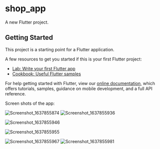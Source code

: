 # shop_app

A new Flutter project.

## Getting Started

This project is a starting point for a Flutter application.

A few resources to get you started if this is your first Flutter project:

- [Lab: Write your first Flutter app](https://flutter.dev/docs/get-started/codelab)
- [Cookbook: Useful Flutter samples](https://flutter.dev/docs/cookbook)

For help getting started with Flutter, view our
[online documentation](https://flutter.dev/docs), which offers tutorials,
samples, guidance on mobile development, and a full API reference.

Screen shots of the app:

![Screenshot_1637855874](https://user-images.githubusercontent.com/68896404/143473932-666c297c-f32a-4b02-8b7f-8520b944cfdd.png
)
![Screenshot_1637855936](https://user-images.githubusercontent.com/68896404/143473972-41cd8268-7ca4-4c1e-8fff-09a8e36096c1.png)


![Screenshot_1637855946](https://user-images.githubusercontent.com/68896404/143474015-49a7dacb-076a-4f66-a63b-5a558aa30e09.png)

![Screenshot_1637855955](https://user-images.githubusercontent.com/68896404/143474105-7baa0a86-5577-49e3-b964-3004cd9796ea.png)


![Screenshot_1637855967](https://user-images.githubusercontent.com/68896404/143474186-dec8774d-aa83-41ef-ae7b-5eb3e90e3c1e.png)
![Screenshot_1637855981](https://user-images.githubusercontent.com/68896404/143474265-3864a1f8-ebfe-4171-a7ba-56b316f25a27.png)



